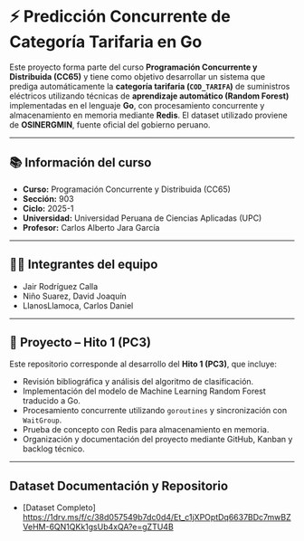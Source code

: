 # ⚡ Predicción Concurrente de Categoría Tarifaria en Go

Este proyecto forma parte del curso **Programación Concurrente y Distribuida (CC65)** y tiene como objetivo desarrollar un sistema que prediga automáticamente la **categoría tarifaria (`COD_TARIFA`)** de suministros eléctricos utilizando técnicas de **aprendizaje automático (Random Forest)** implementadas en el lenguaje **Go**, con procesamiento concurrente y almacenamiento en memoria mediante **Redis**. El dataset utilizado proviene de **OSINERGMIN**, fuente oficial del gobierno peruano.

---

## 📚 Información del curso

- **Curso:** Programación Concurrente y Distribuida (CC65)  
- **Sección:** 903  
- **Ciclo:** 2025-1  
- **Universidad:** Universidad Peruana de Ciencias Aplicadas (UPC)  
- **Profesor:** Carlos Alberto Jara García

---

## 👨‍💻 Integrantes del equipo

- Jair Rodríguez Calla  
- Niño Suarez, David Joaquín
- LlanosLlamoca, Carlos Daniel


---

## 📅 Proyecto – Hito 1 (PC3)

Este repositorio corresponde al desarrollo del **Hito 1 (PC3)**, que incluye:

- Revisión bibliográfica y análisis del algoritmo de clasificación.
- Implementación del modelo de Machine Learning Random Forest traducido a Go.
- Procesamiento concurrente utilizando `goroutines` y sincronización con `WaitGroup`.
- Prueba de concepto con Redis para almacenamiento en memoria.
- Organización y documentación del proyecto mediante GitHub, Kanban y backlog técnico.

---
## Dataset Documentación y Repositorio

- [Dataset Completo] https://1drv.ms/f/c/38d057549b7dc0d4/Et_c1jXPOptDq6637BDc7mwBZVeHM-6QN1QKk1gsUb4xQA?e=gZTU4B